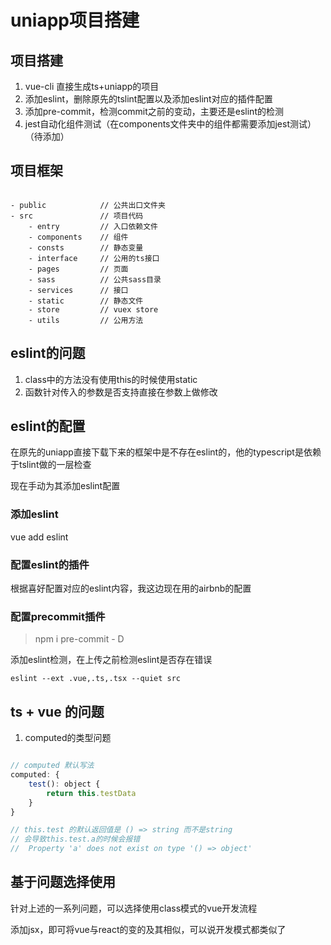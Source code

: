 # uniapp项目搭建

## 项目搭建

1. vue-cli 直接生成ts+uniapp的项目
2. 添加eslint，删除原先的tslint配置以及添加eslint对应的插件配置
3. 添加pre-commit，检测commit之前的变动，主要还是eslint的检测
4. jest自动化组件测试（在components文件夹中的组件都需要添加jest测试）（待添加）

## 项目框架

```

- public            // 公共出口文件夹
- src               // 项目代码
    - entry         // 入口依赖文件
    - components    // 组件
    - consts        // 静态变量
    - interface     // 公用的ts接口
    - pages         // 页面
    - sass          // 公共sass目录
    - services      // 接口
    - static        // 静态文件
    - store         // vuex store
    - utils         // 公用方法

```

## eslint的问题

1. class中的方法没有使用this的时候使用static
2. 函数针对传入的参数是否支持直接在参数上做修改

## eslint的配置

在原先的uniapp直接下载下来的框架中是不存在eslint的，他的typescript是依赖于tslint做的一层检查

现在手动为其添加eslint配置

### 添加eslint

vue add eslint

### 配置eslint的插件

根据喜好配置对应的eslint内容，我这边现在用的airbnb的配置

### 配置precommit插件

> npm i pre-commit - D

添加eslint检测，在上传之前检测eslint是否存在错误

`eslint --ext .vue,.ts,.tsx --quiet src`

## ts + vue 的问题

1. computed的类型问题

``` javascript

// computed 默认写法
computed: {
    test(): object {
        return this.testData
    }
}

// this.test 的默认返回值是 () => string 而不是string
// 会导致this.test.a的时候会报错
//  Property 'a' does not exist on type '() => object'

```

## 基于问题选择使用

针对上述的一系列问题，可以选择使用class模式的vue开发流程

添加jsx，即可将vue与react的变的及其相似，可以说开发模式都类似了
